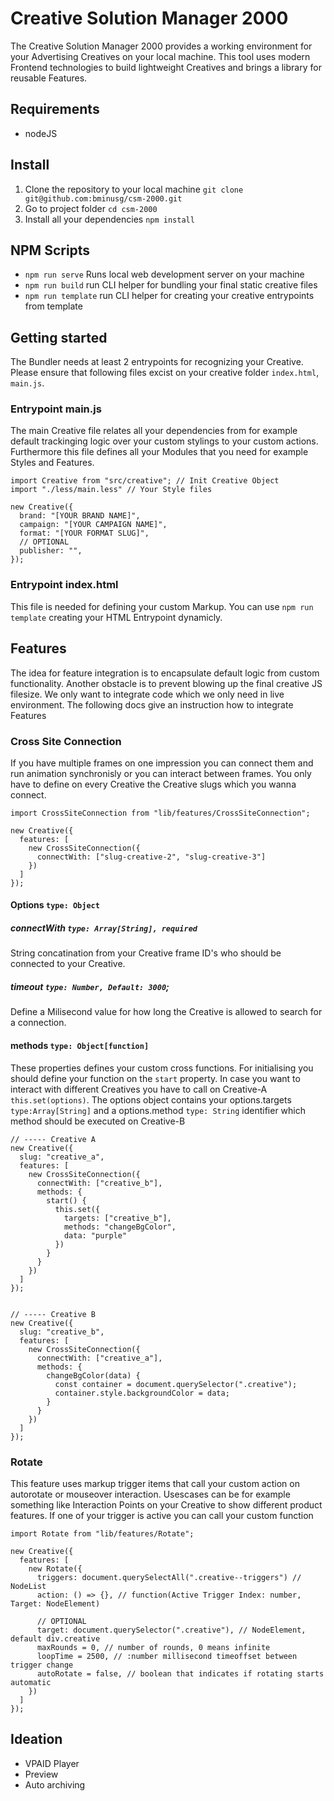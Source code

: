 # Creative Solution Manager 2000

The Creative Solution Manager 2000 provides a working environment for your Advertising Creatives on your local machine. This tool uses modern Frontend technologies to build lightweight Creatives and brings a library for reusable Features.

## Requirements

- nodeJS

## Install

1. Clone the repository to your local machine `git clone git@github.com:bminusg/csm-2000.git`
2. Go to project folder `cd csm-2000`
3. Install all your dependencies `npm install`

## NPM Scripts

- `npm run serve` Runs local web development server on your machine
- `npm run build` run CLI helper for bundling your final static creative files
- `npm run template` run CLI helper for creating your creative entrypoints from template

## Getting started

The Bundler needs at least 2 entrypoints for recognizing your Creative. Please ensure that following files excist on your creative folder `index.html`, `main.js`.

### Entrypoint main.js

The main Creative file relates all your dependencies from for example default trackinging logic over your custom stylings to your custom actions.
Furthermore this file defines all your Modules that you need for example Styles and Features.

```JS
import Creative from "src/creative"; // Init Creative Object
import "./less/main.less" // Your Style files

new Creative({
  brand: "[YOUR BRAND NAME]",
  campaign: "[YOUR CAMPAIGN NAME]",
  format: "[YOUR FORMAT SLUG]",
  // OPTIONAL
  publisher: "",
});

```

### Entrypoint index.html

This file is needed for defining your custom Markup. You can use `npm run template` creating your HTML Entrypoint dynamicly.

## Features

The idea for feature integration is to encapsulate default logic from custom functionality. Another obstacle is to prevent blowing up the final creative JS filesize. We only want to integrate code which we only need in live environment. The following docs give an instruction how to integrate Features

### Cross Site Connection

If you have multiple frames on one impression you can connect them and run animation synchronisly or you can interact between frames. You only have to define on every Creative the Creative slugs which you wanna connect.

```JS
import CrossSiteConnection from "lib/features/CrossSiteConnection";

new Creative({
  features: [
    new CrossSiteConnection({
      connectWith: ["slug-creative-2", "slug-creative-3"]
    })
  ]
});

```

#### Options `type: Object`

##### connectWith `type: Array[String], required`

String concatination from your Creative frame ID's who should be connected to your Creative.

##### timeout `type: Number, Default: 3000`;

Define a Milisecond value for how long the Creative is allowed to search for a connection.

#### methods `type: Object[function]`

These properties defines your custom cross functions. For initialising you should define your function on the `start` property.
In case you want to interact with different Creatives you have to call on Creative-A `this.set(options)`. The options object contains your options.targets `type:Array[String]` and a options.method `type: String` identifier which method should be executed on Creative-B

```JS
// ----- Creative A
new Creative({
  slug: "creative_a",
  features: [
    new CrossSiteConnection({
      connectWith: ["creative_b"],
      methods: {
        start() {
          this.set({
            targets: ["creative_b"],
            methods: "changeBgColor",
            data: "purple"
          })
        }
      }
    })
  ]
});


// ----- Creative B
new Creative({
  slug: "creative_b",
  features: [
    new CrossSiteConnection({
      connectWith: ["creative_a"],
      methods: {
        changeBgColor(data) {
          const container = document.querySelector(".creative");
          container.style.backgroundColor = data;
        }
      }
    })
  ]
});

```

### Rotate

This feature uses markup trigger items that call your custom action on autorotate or mouseover interaction. Usescases can be for example something like Interaction Points on your Creative to show different product features. If one of your trigger is active you can call your custom function

```JS
import Rotate from "lib/features/Rotate";

new Creative({
  features: [
    new Rotate({
      triggers: document.querySelectAll(".creative--triggers") // NodeList
      action: () => {}, // function(Active Trigger Index: number, Target: NodeElement)

      // OPTIONAL
      target: document.querySelector(".creative"), // NodeElement, default div.creative
      maxRounds = 0, // number of rounds, 0 means infinite
      loopTime = 2500, // :number millisecond timeoffset between trigger change
      autoRotate = false, // boolean that indicates if rotating starts automatic
    })
  ]
});

```

## Ideation

- VPAID Player
- Preview
- Auto archiving
